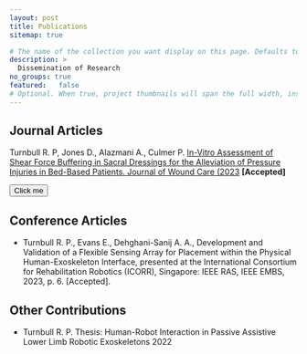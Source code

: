 ```yaml
---
layout: post
title: Publications
sitemap: true

# The name of the collection you want display on this page. Defaults to projects. See Organizing Projects for detail on how to handle multiple project collections.
description: >
  Dissemination of Research
no_groups: true
featured: 	false
# Optional. When true, project thumbnails will span the full width, instead of only half. This setting takes precedence over the featured value of individual projects, i.e. it will apply to the entire page.
---
```



 <h2> Journal Articles </h2>

Turnbull R. P, Jones D., Alazmani A., Culmer P. [In-Vitro Assessment of Shear Force Buffering in Sacral Dressings for the Alleviation of Pressure Injuries in Bed-Based Patients. Journal of Wound Care (2023](/publication/2023ShearBuffering.md) **[Accepted]**
 
<button name="button" onclick="http://www.google.com">Click me</button>

 <h2> Conference Articles </h2>
 

 <ul>
  <li> Turnbull R. P., Evans E., Dehghani-Sanij A. A., Development and Validation of a Flexible Sensing Array for Placement within the Physical Human-Exoskeleton Interface, presented at the International Consortium for Rehabilitation Robotics (ICORR), Singapore: IEEE RAS, IEEE EMBS, 2023, p. 6. [Accepted]. </li>

</ul> 


 <h2> Other Contributions</h2>
 
<ul>
  <li>Turnbull R. P. Thesis: Human-Robot Interaction in Passive Assistive Lower Limb Robotic Exoskeletons 2022 </li>
</ul> 